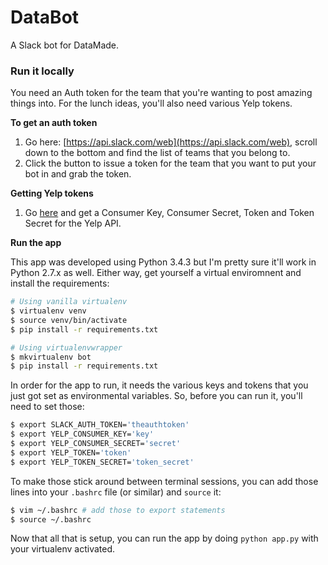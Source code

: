 # DataBot

A Slack bot for DataMade.

### Run it locally

You need an Auth token for the team that you're wanting to post amazing things
into. For the lunch ideas, you'll also need various Yelp tokens.

**To get an auth token**

1. Go here: [https://api.slack.com/web](https://api.slack.com/web), scroll down
to the bottom and find the list of teams that you belong to.
2. Click the button to issue a token for the team that you want to put your bot
in and grab the token.

**Getting Yelp tokens**

1. Go [here](https://www.yelp.com/developers) and get a Consumer Key, Consumer
Secret, Token and Token Secret for the Yelp API.

**Run the app**

This app was developed using Python 3.4.3 but I'm pretty sure it'll work in
Python 2.7.x as well. Either way, get yourself a virtual enviromnent and
install the requirements: 

``` bash
# Using vanilla virtualenv 
$ virtualenv venv
$ source venv/bin/activate
$ pip install -r requirements.txt

# Using virtualenvwrapper
$ mkvirtualenv bot
$ pip install -r requirements.txt
```

In order for the app to run, it needs the various keys and tokens that you just
got set as environmental variables. So, before you can run it, you'll need to
set those:

``` bash
$ export SLACK_AUTH_TOKEN='theauthtoken'
$ export YELP_CONSUMER_KEY='key'
$ export YELP_CONSUMER_SECRET='secret'
$ export YELP_TOKEN='token'
$ export YELP_TOKEN_SECRET='token_secret'
```

To make those stick around between terminal sessions, you can add those lines
into your ``.bashrc`` file (or similar) and ``source`` it:

``` bash 
$ vim ~/.bashrc # add those to export statements
$ source ~/.bashrc
```

Now that all that is setup, you can run the app by doing ``python app.py`` with
your virtualenv activated.


